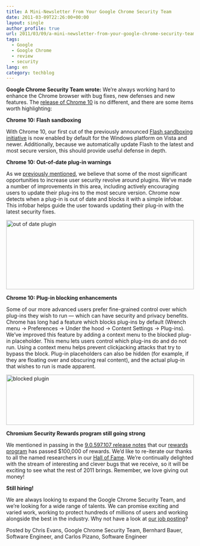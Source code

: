 ```yaml
---
title: A Mini-Newsletter From Your Google Chrome Security Team
date: 2011-03-09T22:26:00+00:00
layout: single
author_profile: true
url: 2011/03/09/a-mini-newsletter-from-your-google-chrome-security-team/
tags:
  - Google
  - Google Chrome
  - review
  - security
lang: en
category: techblog
---
```

**Google Chrome Security Team wrote:** We’re always working hard to enhance the Chrome browser with bug fixes, new defenses and new features. The [release of Chrome 10](http://googlechromereleases.blogspot.com/2011/03/chrome-stable-release.html) is no different, and there are some items worth highlighting:

**Chrome 10: Flash sandboxing**

With Chrome 10, our first cut of the previously announced [Flash sandboxing initiative](http://blog.chromium.org/2010/12/rolling-out-sandbox-for-adobe-flash.html) is now enabled by default for the Windows platform on Vista and newer. Additionally, because we automatically update Flash to the latest and most secure version, this should provide useful defense in depth.

**Chrome 10: Out-of-date plug-in warnings**

As we [previously mentioned](http://blog.chromium.org/2010/06/improving-plug-in-security.html), we believe that some of the most significant opportunities to increase user security revolve around plugins. We’ve made a number of improvements in this area, including actively encouraging users to update their plug-ins to the most secure version. Chrome now detects when a plug-in is out of date and blocks it with a simple infobar. This infobar helps guide the user towards updating their plug-in with the latest security fixes.

[<img title="out of date plugin" border="0" alt="out of date plugin" src="http://lh5.ggpht.com/_vaUVXcmC3OI/TXf3dBkVwcI/AAAAAAAADoA/oFN9eDWViQw/out%20of%20date%20plugin_thumb%5B1%5D.png?imgmax=800" width="504" height="186" />](http://lh6.ggpht.com/_vaUVXcmC3OI/TXf3Z5GDq5I/AAAAAAAADn8/rNmUtTVffyM/s1600-h/out%20of%20date%20plugin%5B3%5D.png)

**Chrome 10: Plug-in blocking enhancements**

Some of our more advanced users prefer fine-grained control over which plug-ins they wish to run — which can have security and privacy benefits. Chrome has long had a feature which blocks plug-ins by default (Wrench menu -> Preferences -> Under the hood -> Content Settings -> Plug-ins). We’ve improved this feature by adding a context menu to the blocked plug-in placeholder. This menu lets users control which plug-ins do and do not run. Using a context menu helps prevent clickjacking attacks that try to bypass the block. Plug-in placeholders can also be hidden (for example, if they are floating over and obscuring real content), and the actual plug-in that wishes to run is made apparent.

[<img title="blocked plugin" border="0" alt="blocked plugin" src="http://lh3.ggpht.com/_vaUVXcmC3OI/TXf3jX3eViI/AAAAAAAADoI/eGzEpkjII0s/blocked%20plugin_thumb%5B1%5D.png?imgmax=800" width="504" height="135" />](http://lh5.ggpht.com/_vaUVXcmC3OI/TXf3faJUVyI/AAAAAAAADoE/XRxKcQ5I3FY/s1600-h/blocked%20plugin%5B3%5D.png)

**Chromium Security Rewards program still going strong**

We mentioned in passing in the [9.0.597.107 release notes](http://googlechromereleases.blogspot.com/2011/02/stable-channel-update_28.html) that our [rewards program](http://blog.chromium.org/2010/01/encouraging-more-chromium-security.html) has passed $100,000 of rewards. We’d like to re-iterate our thanks to all the named researchers in our [Hall of Fame](http://www.chromium.org/Home/chromium-security/hall-of-fame). We’re continually delighted with the stream of interesting and clever bugs that we receive, so it will be exciting to see what the rest of 2011 brings. Remember, we love giving out money!

**Still hiring!**

We are always looking to expand the Google Chrome Security Team, and we’re looking for a wide range of talents. We can promise exciting and varied work, working to protect hundreds of millions of users and working alongside the best in the industry. Why not have a look at [our job posting](http://www.google.com/intl/mn/jobs/uslocations/mountain-view/swe/information-security-engineer-chrome-mountain-view/index.html)?

Posted by Chris Evans, Google Chrome Security Team, Bernhard Bauer, Software Engineer, and Carlos Pizano, Software Engineer